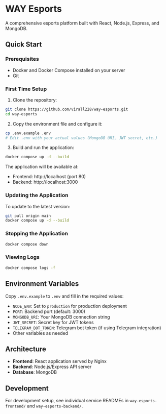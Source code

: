 # WAY Esports

A comprehensive esports platform built with React, Node.js, Express, and MongoDB.

## Quick Start

### Prerequisites

- Docker and Docker Compose installed on your server
- Git

### First Time Setup

1. Clone the repository:
```bash
git clone https://github.com/virall228/way-esports.git
cd way-esports
```

2. Copy the environment file and configure it:
```bash
cp .env.example .env
# Edit .env with your actual values (MongoDB URI, JWT secret, etc.)
```

3. Build and run the application:
```bash
docker compose up -d --build
```

The application will be available at:
- Frontend: http://localhost (port 80)
- Backend: http://localhost:3000

### Updating the Application

To update to the latest version:

```bash
git pull origin main
docker compose up -d --build
```

### Stopping the Application

```bash
docker compose down
```

### Viewing Logs

```bash
docker compose logs -f
```

## Environment Variables

Copy `.env.example` to `.env` and fill in the required values:

- `NODE_ENV`: Set to `production` for production deployment
- `PORT`: Backend port (default: 3000)
- `MONGODB_URI`: Your MongoDB connection string
- `JWT_SECRET`: Secret key for JWT tokens
- `TELEGRAM_BOT_TOKEN`: Telegram bot token (if using Telegram integration)
- Other variables as needed

## Architecture

- **Frontend**: React application served by Nginx
- **Backend**: Node.js/Express API server
- **Database**: MongoDB

## Development

For development setup, see individual service READMEs in `way-esports-frontend/` and `way-esports-backend/`.
